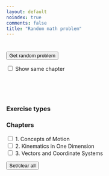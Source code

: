 ```yaml
---
layout: default
noindex: true
comments: false
title: "Random math problem"
---
```


<h1 class="RandomExercise-bookTitle"></h1>

<p>
  <button class="RandomExercise-runButton Button">Get random problem</button>
</p>

<p>
    <label><input type="checkbox" class="RandomExercise-useLastChapter" name="sameChapter" value="1"
      onchange="randomExercise.saveUserSetting()"> Show same chapter</label>
</p>

<p>
  <span class="RandomExercise-chapterTitle"></span><br>
  <span class="RandomExercise-pageNumber"></span><br>
  <span class="RandomExercise-answerPageNumber"></span><br>
  <span class="RandomExercise-problemNumber"></span>
</p>

<h3>Exercise types</h3>

<div>
  <p class='RandomExercise-execriceTypes'>
  </p>
</div>

<h3>Chapters</h3>

<div>
  <p class='RandomExercise-chapters'>
    <label><input type="checkbox" name="chapter[]" value="1"> 1. Concepts of Motion</label><br>
    <label><input type="checkbox" name="chapter[]" value="2"> 2. Kinematics in One Dimension</label><br>
    <label><input type="checkbox" name="chapter[]" value="3"> 3. Vectors and Coordinate Systems</label>
  </p>

  <button class="RandomExercise-clearChapters Button">Set/clear all</button>
</div>

<script src="/js/2017/random_exercise.js"></script>

<script>

// The data is stored in the spreadsheet
// https://docs.google.com/spreadsheets/d/1UTDs-HvaSevMtZl4CBGut9_Jg-jGsiYaHQlxzhX8S6Y/edit?usp=sharing
// To generate JSON, click Random Problem/Generate Data menu

var data = {"bookTitle":"Calculus, Early Transcendentals, 8E by James Stewart","chapters":[{"title":"14. Partial Derivatives","exercises":[{"type":"Concept check","page":1053,"answerPage":1449,"first":1,"last":19},{"type":"True-false quiz","page":1054,"answerPage":1375,"first":1,"last":12},{"type":"Exercises","page":1054,"answerPage":1375,"first":1,"last":65}]},{"title":"15. Multiple Integrals","exercises":[{"type":"Concept check","page":1133,"answerPage":1449,"first":1,"last":10},{"type":"True-false quiz","page":1133,"answerPage":1378,"first":1,"last":60},{"type":"Exercises","page":1134,"answerPage":1378,"first":1,"last":60}]},{"title":"16. Vector Calculus","exercises":[{"type":"Concept check","page":1220,"answerPage":1453,"first":1,"last":16},{"type":"True-false quiz","page":1220,"answerPage":1381,"first":1,"last":13},{"type":"Exercises","page":1221,"answerPage":1381,"first":1,"last":41}]}]}

randomExercise.init(data);

</script>
